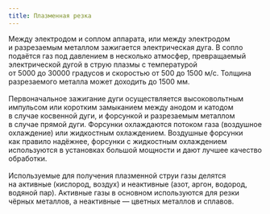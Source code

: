 ```yaml
---
title: Плазменная резка
---
```


Между электродом и соплом аппарата, или между электродом и разрезаемым металлом зажигается электрическая дуга. В сопло подаётся газ под давлением в несколько атмосфер, превращаемый электрической дугой в струю плазмы с температурой от 5000 до 30000 градусов и скоростью от 500 до 1500 м/с. Толщина разрезаемого металла может доходить до 1500 мм.
\
\
Первоначальное зажигание дуги осуществляется высоковольтным импульсом или коротким замыканием между анодом и катодом в случае косвенной дуги, и форсункой и разрезаемым металлом в случае прямой дуги. Форсунки охлаждаются потоком газа (воздушное охлаждение) или жидкостным охлаждением. Воздушные форсунки как правило надёжнее, форсунки с жидкостным охлаждением используются в установках большой мощности и дают лучшее качество обработки.
\
\
Используемые для получения плазменной струи газы делятся на активные (кислород, воздух) и неактивные (азот, аргон, водород, водяной пар). Активные газы в основном используются для резки чёрных металлов, а неактивные — цветных металлов и сплавов.
